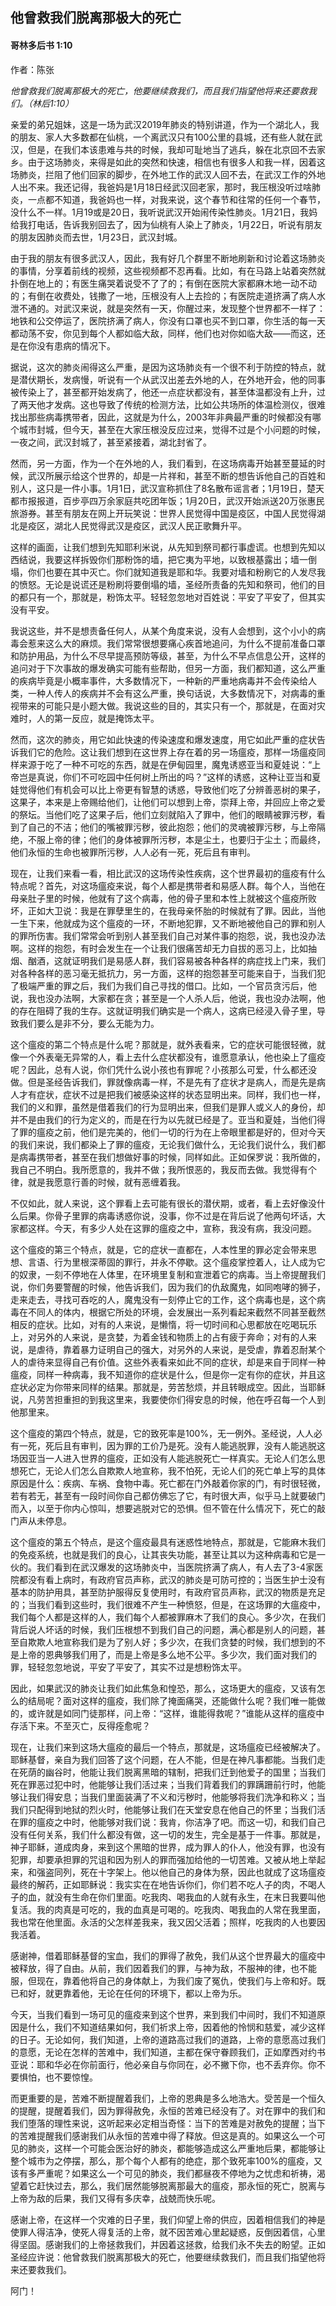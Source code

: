 ﻿## 他曾救我们脱离那极大的死亡

#### 哥林多后书 1:10

作者：陈张

*他曾救我们脱离那极大的死亡，他要继续救我们，而且我们指望他将来还要救我们。（林后1:10）*

亲爱的弟兄姐妹，这是一场为武汉2019年肺炎的特别讲道，作为一个湖北人，我的朋友、家人大多数都在仙桃，一个离武汉只有100公里的县城，还有些人就在武汉，但是，在我们本该患难与共的时候，我却可耻地当了逃兵，躲在北京回不去家乡。由于这场肺炎，来得是如此的突然和快速，相信也有很多人和我一样，因着这场肺炎，拦阻了他们回家的脚步，在外地工作的武汉人回不去，在武汉工作的外地人出不来。我还记得，我爸妈是1月18日经武汉回老家，那时，我压根没听过啥肺炎，一点都不知道，我爸妈也一样，对我来说，这个春节和往常的任何一个春节，没什么不一样。1月19或是20日，我听说武汉开始闹传染性肺炎。1月21日，我妈给我打电话，告诉我别回去了，因为仙桃有人染上了肺炎，1月22日，听说有朋友的朋友因肺炎而去世，1月23日，武汉封城。

由于我的朋友有很多武汉人，因此，我有好几个群里不断地刷新和讨论着这场肺炎的事情，分享着前线的视频，这些视频都不忍再看。比如，有在马路上站着突然就扑倒在地上的；有医生痛哭着说受不了了的；有倒在医院大家都麻木地一动不动的；有倒在收费处，钱撒了一地，压根没有人上去捡的；有医院走道挤满了病人水泄不通的。对武汉来说，就是突然有一天，你醒过来，发现整个世界都不一样了：地铁和公交停运了，医院挤满了病人，你没有口罩也买不到口罩，你生活的每一天都动荡不安，你见到每个人都如临大敌，同样，他们也对你如临大敌——而这，还是在你没有患病的情况下。

据说，这次的肺炎闹得这么严重，是因为这场肺炎有一个很不利于防控的特点，就是潜伏期长，发病慢，听说有一个从武汉出差去外地的人，在外地开会，他的同事被传染上了，甚至都开始发病了，他还一点症状都没有，甚至体温都没有上升，过了两天他才发病。这也导致了传统的检测方法，比如公共场所的体温检测仪，很难找出那些病毒携带者，因此，这就是为什么，2003年非典最严重的时候都没有哪个城市封城，但今天，甚至在大家压根没反应过来，觉得不过是个小问题的时候，一夜之间，武汉封城了，甚至紧接着，湖北封省了。

然而，另一方面，作为一个在外地的人，我们看到，在这场病毒开始甚至蔓延的时候，武汉所展示给这个世界的，却是一片祥和，甚至不断的想告诉他自己的百姓和别人，这只是一件小事。1月1日，武汉宣称抓住了8名散布谣言者；1月19日，楚天都市报报道，百步亭四万余家庭共吃团年饭；1月20日，武汉开始派送20万张惠民旅游券。甚至有朋友在网上开玩笑说：世界人民觉得中国是疫区，中国人民觉得湖北是疫区，湖北人民觉得武汉是疫区，武汉人民正歌舞升平。

这样的画面，让我们想到先知耶利米说，从先知到祭司都行事虚谎。也想到先知以西结说，我要这样拆毁你们那粉饰的墙，把它夷为平地，以致根基露出；墙一倒塌，你们也要在其中灭亡。你们就知道我是耶和华。我要对墙和粉刷它的人发尽我的愤怒。无论是说谎还是粉刷将要倒塌的墙，圣经所责备的先知和祭司，他们的目的都只有一个，那就是，粉饰太平。轻轻忽忽地对百姓说：平安了平安了，但其实没有平安。

我说这些，并不是想责备任何人，从某个角度来说，没有人会想到，这个小小的病毒会惹来这么大的麻烦。我们常常很想要痛心疾首地追问，为什么不提前准备口罩和防护用品，为什么不尽早提高预防等级，甚至，为什么不早点信息公开，这样的追问对于下次事故的爆发确实可能有些帮助，但另一方面，我们都知道，这么严重的疾病毕竟是小概率事件，大多数情况下，一种新的严重地病毒并不会传染给人类，一种人传人的疾病并不会有这么严重，换句话说，大多数情况下，对病毒的重视带来的可能只是小题大做。我说这些的目的，其实只有一个，那就是，在面对灾难时，人的第一反应，就是掩饰太平。

然而，这次的肺炎，用它如此快速的传染速度和爆发速度，用它如此严重的症状告诉我们它的危险。这让我们想到在这世界上存在着的另一场瘟疫，那样一场瘟疫同样来源于吃了一种不可吃的东西，就是在伊甸园里，魔鬼诱惑亚当和夏娃说：“上帝岂是真说，你们不可吃园中任何树上所出的吗？”这样的诱惑，这种让亚当和夏娃觉得他们有机会可以比上帝更有智慧的诱惑，导致他们吃了分辨善恶树的果子，这果子，本来是上帝赐给他们，让他们可以想到上帝，崇拜上帝，并回应上帝之爱的祭坛。当他们吃了这果子后，他们立刻就陷入了罪中，他们的眼睛被罪污秽，看到了自己的不洁；他们的嘴被罪污秽，彼此抱怨；他们的灵魂被罪污秽，与上帝隔绝，不服上帝的律；他们的身体被罪所污秽，本是尘土，也要归于尘土；而最终，他们永恒的生命也被罪所污秽，人人必有一死，死后且有审判。

现在，让我们来看一看，相比武汉的这场传染性疾病，这个世界最初的瘟疫有什么特点呢？首先，对这场瘟疫来说，每个人都是携带者和易感人群。每个人，当他在母亲肚子里的时候，他就有了这个病毒，他的骨子里和本性上就被这个瘟疫所败坏，正如大卫说：我是在罪孽里生的，在我母亲怀胎的时候就有了罪。因此，当他一生下来，他就成为这个瘟疫的一环，不断地犯罪，又不断地被他自己的罪和别人的罪所伤害。我们常常会听到别人甚至我们自己对某件事的抱怨，说，我也没办法啊。这样的抱怨，有时会发生在一个让我们很痛苦却无力自拔的恶习上，比如抽烟、酗酒，这就证明我们是易感人群，我们容易被各种各样的病症找上门来，我们对各种各样的恶习毫无抵抗力，另一方面，这样的抱怨甚至可能来自于，当我们犯了极端严重的罪之后，我们为我们自己寻找的借口。比如，一个官员贪污后，他说，我也没办法啊，大家都在贪；甚至是一个人杀人后，他说，我也没办法啊，他的存在阻碍了我的生存。这就证明我们确实是一个病人，这病已经浸入骨子里，导致我们要么是非不分，要么无能为力。

这个瘟疫的第二个特点是什么呢？那就是，就外表看来，它的症状可能很轻微，就像一个外表毫无异常的人，看上去什么症状都没有，谁愿意承认，他也染上了瘟疫呢？因此，总有人说，你们凭什么说小孩也有罪呢？小孩那么可爱，什么都还没做。但是圣经告诉我们，罪就像病毒一样，不是先有了症状才是病人，而是先是病人才有症状，症状不过是把我们被感染这样的状态显明出来。同样，我们也一样，我们的义和罪，虽然是借着我们的行为显明出来，但我们是罪人或义人的身份，却并不是由我们的行为定义的，而是在行为以先就已经是了。亚当和夏娃，当他们得了罪的瘟疫之前，他们是完美的，他们一切的行为在上帝眼里都是好的，但对今天的我们来说，我们都染上了罪的瘟疫，无论我们做什么，无论我们说什么，我们都是病毒携带者，甚至在我们想做好事的时候，同样如此。正如保罗说：我所做的，我自己不明白。我所愿意的，我并不做；我所恨恶的，我反而去做。我觉得有个律，就是我愿意行善的时候，就有恶缠着我。

不仅如此，就人来说，这个罪看上去可能有很长的潜伏期，或者，看上去好像没什么后果。你骨子里罪的病毒诱惑你说，没事，你不过是在背后说了他两句坏话，大家都这样。今天，有多少人处在这罪的瘟疫之中，宣称，我没有病，我没问题。

这个瘟疫的第三个特点，就是，它的症状一直都在，人本性里的罪必定会带来思想、言语、行为里根深蒂固的罪行，并永不停歇。这个瘟疫掌控着人，让人成为它的奴隶，一刻不停地在人体里，在环境里复制和宣泄着它的病毒。当上帝提醒我们说，你们务要警醒的时候，他告诉我们，因为我们的仇敌魔鬼，如同咆哮的狮子，走来走去，寻找可吞吃的人，魔鬼没有一刻停止它的工作，这个病毒也是，这个病毒在不同人的体内，根据它所处的环境，会发展出一系列看起来截然不同甚至截然相反的症状。比如，对有的人来说，是懒惰，将一切时间和心思都放在吃喝玩乐上，对另外的人来说，是贪婪，为着金钱和物质上的占有疲于奔命；对有的人来说，是虐待，靠着暴力证明自己的强大，对另外的人来说，是受虐，靠着忍耐某个人的虐待来显得自己有价值。这些外表看来如此不同的症状，却是来自于同样一种瘟疫，同样一种病毒，我不知道你的症状是什么，但是你一定有你的症状，并且这症状必定为你带来同样的结果。那就是，劳苦愁烦，并且转眼成空。因此，当耶稣说，凡劳苦担重担的到我这里来，我要使你们得安息的时候，他在呼召每一个人到他那里来。

这个瘟疫的第四个特点，就是，它的致死率是100%，无一例外。圣经说，人人必有一死，死后且有审判，因为罪的工价乃是死。没有人能逃脱罪，没有人能逃脱这场因亚当一人进入世界的瘟疫，正如没有人能逃脱死亡一样真实。无论人们怎么思想死亡，无论人们怎么自欺欺人地宣称，我不怕死，无论人们的死亡单上写的具体原因是什么：疾病、车祸、食物中毒。死亡都在门外敲着你家的门，有时很轻微，若有若无，甚至有一段时间你自己都仿佛忘了它，有时很大声，似乎马上就要破门而入，以至于你内心惊叫，想要逃脱对它的恐惧。但不管在什么情况下，死亡的敲门声从未停息。

这个瘟疫的第五个特点，是这个瘟疫最具有迷惑性地特点，那就是，它能麻木我们的免疫系统，也就是我们的良心，让其丧失功能，甚至让其以为这种病毒和它是一伙的。我们看到在武汉爆发的这场肺炎中，当医院挤满了病人，有人去了3-4家医院都没有看上病时，有政府官员声称，武汉的肺炎是可防可控的；当医生护士没有基本的防护用具，甚至防护服得反复使用时，有政府官员声称，武汉的物质是充足的；当我们看到这些时，我们很难不产生一种愤怒，但是，在这场罪的大瘟疫中，我们每个人都是这样的人，我们每个人都被罪麻木了我们的良心。多少次，在我们背后说人坏话的时候，我们压根想不到我们自己的问题，满心都是别人的问题，甚至自欺欺人地宣称我们是为了别人好；多少次，在我们贪婪的时候，我们想到的不是上帝的恩典够我们用了，而是上帝是多么地不公平。多少次，我们面对我们的罪，轻轻忽忽地说，平安了平安了，其实不过是想粉饰太平。

因此，如果武汉的肺炎让我们如此焦急和惶恐，那么，这场更大的瘟疫，又该有怎么的结局呢？面对这样的瘟疫，我们除了掩面痛哭，还能做什么呢？我们唯一能做的，或许就是如同门徒那样，问上帝：“这样，谁能得救呢？”谁能从这样的瘟疫中存活下来。不至灭亡，反得痊愈呢？

现在，让我们来到这场大瘟疫的最后一个特点，那就是，这场瘟疫已经被解决了。耶稣基督，亲自为我们回答了这个问题，在人不能，但是在神凡事都能。当我们走在死荫的幽谷时，他能让我们脱离黑暗的辖制，把我们迁到他爱子的国里；当我们死在罪恶过犯中时，他能够让我们活过来；当我们背着我们的罪蹒跚前行时，他能够让我们得安息；当我们里面装满了不义和污秽时，他能够将我们洗净和称义；当我们只配得到地狱的烈火时，他能够让我们在天堂安息在他自己的怀里；当我们活在罪的瘟疫之中时，他能够对我们说：我肯，你洁净了吧。而这一切，和我们自己没有任何关系，我们什么都没有做，这一切的发生，完全是基于一件事。那就是，神子耶稣，道成肉身，来到这个黑暗的世界，成为罪人的仆人，他没有罪，也没有犯罪，却要承担罪的咒诅和因为别人的罪而强加给他的一切苦难。又被从地上举起来，和强盗同列，死在十字架上。他以他自己的身体为祭，因此也就成了这场瘟疫最终的解药，正如耶稣说：我实实在在地告诉你们，你们若不吃人子的肉，不喝人子的血，就没有生命在你们里面。吃我肉、喝我血的人就有永生，在末日我要叫他复活。我的肉真是可吃的，我的血真是可喝的。吃我肉、喝我血的人常在我里面，我也常在他里面。永活的父怎样差我来，我又因父活着；照样，吃我肉的人也要因我活着。

感谢神，借着耶稣基督的宝血，我们的罪得了赦免，我们从这个世界最大的瘟疫中被释放，得了自由。从前，我们因着我们的罪，与神为敌，不服神的律，也不能服，但现在，靠着他将自己的身体献上，为我们废了冤仇，使我们与上帝和好。既已和好，就更靠着他，无论在任何的环境下，都以上帝为乐。

今天，当我们看到一场可见的瘟疫来到这个世界，来到我们中间时，我们不知道原因是什么，我们不知道结果如何，我们祈求上帝，因着他的怜悯和慈爱，减少这样的日子。无论如何，我们知道，上帝的道路高过我们的道路，上帝的意愿高过我们的意愿，无论在怎样的苦难中，我们知道，主都在保守眷顾我们，正如摩西对约书亚说：耶和华必在你前面行，他必亲自与你同在，必不撇下你，也不丢弃你。你不要惧怕，也不要惊惶。

而更重要的是，苦难不断提醒着我们，上帝的恩典是多么地浩大。受苦是一个恒久的提醒，提醒着我们，因为罪得赦免，永恒的苦难已经没有了。对在罪中的我们和我们堕落的理性来说，这听起来必定相当奇怪：当下的苦难是对赦免的提醒；当下的苦难提醒我们感谢我们从永恒的苦难中得了释放。但这是真的。如果这么一个可见的肺炎，这样一个可能会医治好的肺炎，都能够造成这么严重地后果，都能够让整个城市为之停摆，那么，那个每个人都有的绝症，那个致死率100%的瘟疫，又该有多严重呢？如果这么一个可见的肺炎，我们都昼夜不停地为之忧虑和祈祷，渴望着它赶快过去，那么，我们居然能够脱离那最大的瘟疫，那永恒的死亡，脱离与上帝为敌的后果，我们又得有多庆幸，战兢而快乐呢。

感谢上帝，在这样一个灾难的日子里，我们仰望上帝的供应，因着相信我们的神是使罪人得洁净，使死人得复活的上帝，就不因苦难心里起疑惑，反倒因着信，心里得坚固。感谢我们的上帝拯救我们，并因着这拯救，给我们永不失去的盼望。正如圣经应许说：他曾救我们脱离那极大的死亡，他要继续救我们，而且我们指望他将来还要救我们。

阿门！

